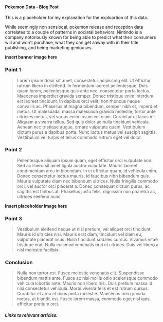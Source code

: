 #### Pokemon Data - Blog Post

This is a placeholder for my explanation for the exploartion of this data.

While seemingly non sensiocal, pokemon release and reception data correlates to a couple of patterns in sociatal behaviors. Nintindo is a company notoriously known for being able to predict what their consumers will and won't purchase, what they can get aaway with in their title publishing, and being marketing geniouses.

**insert banner image here**

### Point 1

> Lorem ipsum dolor sit amet, consectetur adipiscing elit. Ut efficitur rutrum libero in eleifend. In fermentum laoreet pellentesque. Duis quam lorem, pellentesque quis ante nec, consectetur porta lectus. Maecenas imperdiet gravida semper. Donec tristique enim interdum elit laoreet tincidunt. In dapibus orci velit, non rhoncus neque convallis ac. Phasellus at magna bibendum, semper nibh et, imperdiet metus. Ut malesuada, massa malesuada gravida molestie, tortor ante ultricies metus, vel varius enim ipsum vel diam. Curabitur ut lacus mi. Aliquam a viverra tellus. Sed quis dolor ac nulla tincidunt vehicula. Aenean nec tristique augue, ornare vulputate quam. Vestibulum dictum purus a dapibus porta. Nunc luctus metus vel suscipit sagittis. Vestibulum vel turpis et tellus commodo rutrum eget vel dolor.

### Point 2

> Pellentesque aliquam ipsum quam, eget efficitur orci vulputate non. Sed ac libero sit amet ligula auctor vulputate. Mauris laoreet condimentum arcu in bibendum. In et efficitur quam, id vehicula enim. Donec consectetur lectus mauris, id faucibus nibh bibendum quis. Mauris vulputate diam nec bibendum ultrices. Nulla fringilla commodo orci, vel auctor orci placerat a. Donec consequat dictum purus, ac sagittis est finibus at. Phasellus justo felis, dignissim non pharetra ac, ultrices eleifend nunc.

**insert placeholder image here**

### Point 3

> Vestibulum eleifend neque ut nisl pretium, vel aliquet orci tincidunt. Mauris id ultricies nisi. Mauris erat diam, tincidunt vel diam eu, vulputate placerat risus. Nulla tincidunt sodales cursus. Vivamus vitae tristique erat. Nulla euismod venenatis orci et ultrices. Duis vel libero a nisl molestie facilisis.

### Conclusion

> Nulla non tortor est. Fusce molestie venenatis elit. Suspendisse bibendum mattis ante. Fusce ac nisl mollis odio scelerisque commodo vehicula lobortis ante. Mauris non libero nisi. Duis pretium massa id nisi consectetur vehicula. Morbi viverra felis et est rutrum cursus. Curabitur et arcu et risus porta molestie. Maecenas non gravida metus, at blandit est. Fusce lorem massa, commodo eget nisl quis, efficitur pretium orci.

##### Links to relevant articles:
